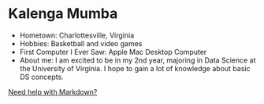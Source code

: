 # Kalenga Mumba

- Hometown: Charlottesville, Virginia
- Hobbies: Basketball and video games
- First Computer I Ever Saw: Apple Mac Desktop Computer
- About me: I am excited to be in my 2nd year, majoring in Data Science at the University of Virginia. I hope to gain a lot of knowledge about basic DS concepts.

[Need help with Markdown?](https://docs.github.com/en/get-started/writing-on-github/getting-started-with-writing-and-formatting-on-github/basic-writing-and-formatting-syntax)
